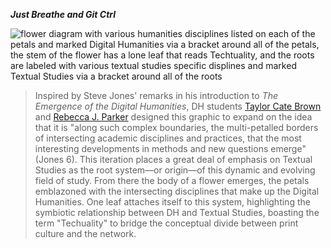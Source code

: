 _**Just Breathe and Git Ctrl**_  
  
![flower diagram with various humanities disciplines listed on each of the petals and marked Digital Humanities via a bracket around all of the petals, the stem of the flower has a lone leaf that reads Techtuality, and the roots are labeled with various textual studies specific displines and marked Textual Studies via a bracket around all of the roots](https://github.com/publishing-bitbytebit/GitCtrl/blob/master/DHrootedInTextualStudies_flowerViz.png "Publishing_BitByteBit Logo illustrated by @taylorcare")  
  
> Inspired by Steve Jones' remarks in his introduction to _The Emergence of the Digital Humanities_, DH students [Taylor Cate Brown](@taylorcate) and [Rebecca J. Parker](@RJP43) designed this graphic to expand on the idea that it is "along such complex boundaries, the multi-petalled borders of intersecting academic disciplines and practices, that the most interesting developments in methods and new questions emerge" (Jones 6). This iteration places a great deal of emphasis on Textual Studies as the root system—or origin—of this dynamic and evolving field of study. From there the body of a flower emerges, the petals emblazoned with the intersecting disciplines that make up the Digital Humanities. One leaf attaches itself to this system, highlighting the symbiotic relationship between DH and Textual Studies, boasting the term "Techuality" to bridge the conceptual divide between print culture and the network. 
